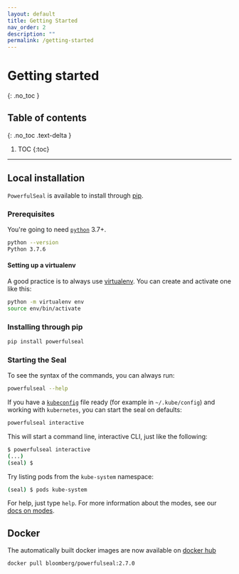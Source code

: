 ```yaml
---
layout: default
title: Getting Started
nav_order: 2
description: ""
permalink: /getting-started
---
```


# Getting started
{: .no_toc }

## Table of contents
{: .no_toc .text-delta }

1. TOC
{:toc}

---

## Local installation

`PowerfulSeal` is available to install through [pip](https://pypi.org/project/powerfulseal/).

### Prerequisites

You're going to need [`python`](https://www.python.org/downloads/) 3.7+.

```sh
python --version
Python 3.7.6
```

#### Setting up a virtualenv

A good practice is to always use [virtualenv](https://virtualenv.pypa.io/en/stable/). You can create and activate one like this:

```sh
python -m virtualenv env
source env/bin/activate
```

### Installing through pip

```sh
pip install powerfulseal
```

### Starting the Seal

To see the syntax of the commands, you can always run:

```sh
powerfulseal --help
```

If you have a [`kubeconfig`](https://kubernetes.io/docs/concepts/configuration/organize-cluster-access-kubeconfig/) file ready (for example in `~/.kube/config`) and working with `kubernetes`, you can start the seal on defaults:

```sh
powerfulseal interactive
```

This will start a command line, interactive CLI, just like the following:

```sh
$ powerfulseal interactive
(...)
(seal) $
```

Try listing pods from the `kube-system` namespace:

```sh
(seal) $ pods kube-system
```

For help, just type `help`. For more information about the modes, see our [docs on modes](/modes).

## Docker

The automatically built docker images are now available on [docker hub](https://hub.docker.com/_/powerfulseal)

```sh
docker pull bloomberg/powerfulseal:2.7.0
```